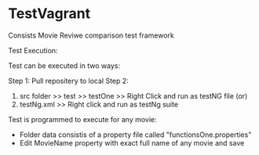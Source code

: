 # TestVagrant
Consists Movie Reviwe comparison test framework

Test Execution:

Test can be executed in two ways:

Step 1: Pull repositery to local
Step 2: 

1. src folder >> test >> testOne >> Right Click and run as testNG file 
                      (or)
2. testNg.xml >> Right click and run as testNg suite

Test is programmed to execute for any movie:

- Folder data consistis of a property file called "functionsOne.properties"
- Edit MovieName property with exact full name of any movie and save
